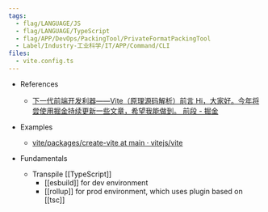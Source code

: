 ```yaml
---
tags:
  - flag/LANGUAGE/JS
  - flag/LANGUAGE/TypeScript
  - flag/APP/DevOps/PackingTool/PrivateFormatPackingTool
  - Label/Industry-工业科学/IT/APP/Command/CLI
files:
  - vite.config.ts
---
```


- References
    - [下一代前端开发利器——Vite（原理源码解析）前言 Hi，大家好。今年将尝使用掘金持续更新一些文章，希望我能做到。 前段 - 掘金](https://juejin.cn/post/7066000048282140680)

- Examples
    - [vite/packages/create-vite at main · vitejs/vite](https://github.com/vitejs/vite/tree/main/packages/create-vite)

- Fundamentals
    - Transpile [[TypeScript]]
        - [[esbuild]] for dev environment
        - [[rollup]] for prod environment, which uses plugin based on [[tsc]]
